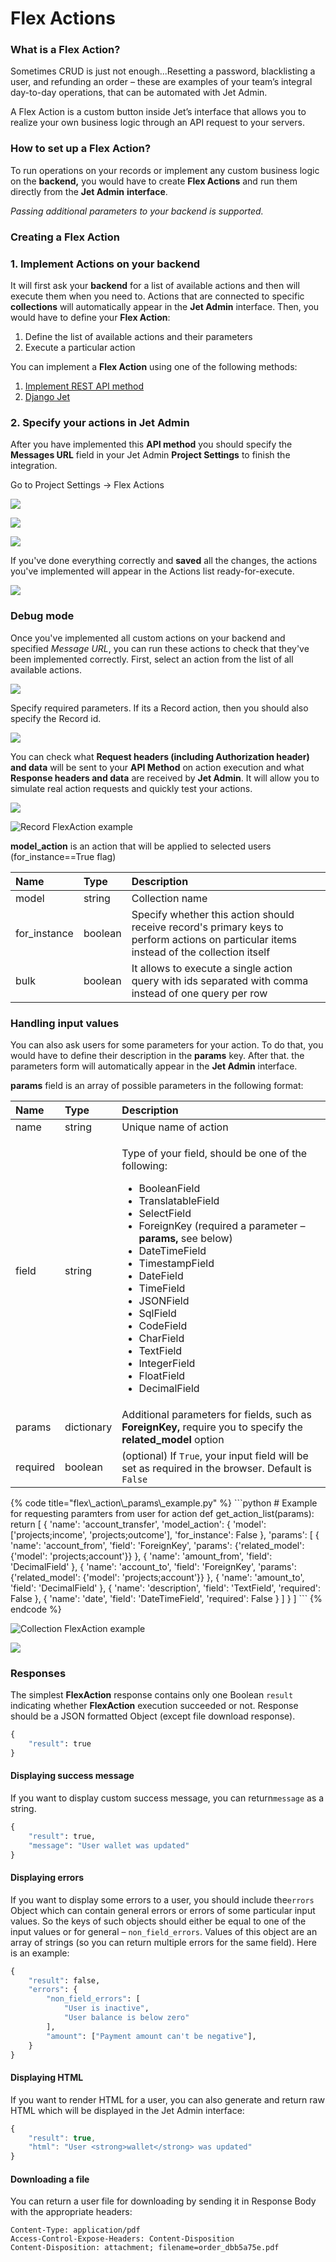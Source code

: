 # Flex Actions

### What is a Flex Action?

Sometimes CRUD is just not enough...Resetting a password, blacklisting a user, and refunding an order – these are examples of your team’s integral day-to-day operations, that can be automated with Jet Admin.

A Flex Action is a custom button inside Jet’s interface that allows you to realize your own business logic through an API request to your servers.

### How to set up a Flex Action?

To run operations on your records or implement any custom business logic on the **backend,** you would have to create **Flex Actions** and run them directly from the **Jet Admin** **interface**. 

_Passing additional parameters to your backend is supported._

### Creating a Flex Action

### 1. Implement Actions on your backend

It will first ask your **backend** for a list of available actions and then will execute them when you need to. Actions that are connected to specific **collections** will automatically appear in the **Jet Admin** interface. Then, you would have to define your **Flex Action**:

1. Define the list of available actions and their parameters
2. Execute a particular action

You can implement a **Flex Action** using one of the following methods:

1. [Implement REST API method](jet-bridge.md)
2. [Django Jet](jet-django.md)

### 2. Specify your actions in Jet Admin

After you have implemented this **API method** you should specify the **Messages URL** field in your Jet Admin **Project Settings** to finish the integration.

Go to Project Settings -&gt; Flex Actions

![](../../../.gitbook/assets/image%20%28164%29.png)

![](../../../.gitbook/assets/image%20%2869%29.png)

![](../../../.gitbook/assets/image%20%286%29.png)

If you've done everything correctly and **saved** all the changes, the actions you've implemented will appear in the Actions list ready-for-execute.

![](../../../.gitbook/assets/image%20%28215%29.png)



### Debug mode

Once you've implemented all custom actions on your backend and specified _Message URL_, you can run these actions to check that they've been implemented correctly. First, select an action from the list of all available actions.

![](../../../.gitbook/assets/image%20%28191%29.png)

Specify required parameters. If its a Record action, then you should also specify the Record id.

![](../../../.gitbook/assets/image%20%283%29.png)

You can check what **Request headers \(including Authorization header\) and data** will be sent to your **API Method** on action execution and what **Response headers and data** are received by **Jet Admin**. It will allow you to simulate real action requests and quickly test your actions.

![](../../../.gitbook/assets/image%20%2827%29.png)



![Record FlexAction example](../../../.gitbook/assets/image%20%2856%29.png)

**model\_action** is an action that will be applied to selected users \(for\_instance==True flag\)

| Name | Type | Description |
| :--- | :--- | :--- |
|  model | string | Collection name |
| for\_instance | boolean | Specify whether this action should receive record's primary keys to perform actions on particular items instead of the collection itself |
| bulk | boolean | It allows to execute a single action query with ids separated with comma instead of one query per row |

####  <a id="handling-input-values"></a>

### Handling input values

You can also ask users for some parameters for your action. To do that, you would have to define their description in the **params** key. After that. the parameters form will automatically appear in the **Jet Admin** interface.

**params** field is an array of possible parameters in the following format:

<table>
  <thead>
    <tr>
      <th style="text-align:left">Name</th>
      <th style="text-align:left">Type</th>
      <th style="text-align:left">Description</th>
    </tr>
  </thead>
  <tbody>
    <tr>
      <td style="text-align:left">name</td>
      <td style="text-align:left">string</td>
      <td style="text-align:left">Unique name of action</td>
    </tr>
    <tr>
      <td style="text-align:left">field</td>
      <td style="text-align:left">string</td>
      <td style="text-align:left">
        <p>Type of your field, should be one of the following:</p>
        <ul>
          <li>BooleanField</li>
          <li>TranslatableField</li>
          <li>SelectField</li>
          <li>ForeignKey (required a parameter &#x2013; <b>params, </b>see below)</li>
          <li>DateTimeField</li>
          <li>TimestampField</li>
          <li>DateField</li>
          <li>TimeField</li>
          <li>JSONField</li>
          <li>SqlField</li>
          <li>CodeField</li>
          <li>CharField</li>
          <li>TextField</li>
          <li>IntegerField</li>
          <li>FloatField</li>
          <li>DecimalField</li>
        </ul>
      </td>
    </tr>
    <tr>
      <td style="text-align:left">params</td>
      <td style="text-align:left">dictionary</td>
      <td style="text-align:left">Additional parameters for fields, such as <b>ForeignKey,</b> require you
        to specify the <b>related_model</b> option</td>
    </tr>
    <tr>
      <td style="text-align:left">required</td>
      <td style="text-align:left">boolean</td>
      <td style="text-align:left">(optional) If <code>True</code>, your input field will be set as required
        in the browser. Default is <code>False</code>
      </td>
    </tr>
  </tbody>
</table>{% code title="flex\_action\_params\_example.py" %}
```python
# Example for requesting paramters from user for action
def get_action_list(params):
    return [
        {
            'name': 'account_transfer',
            'model_action': {
                'model': ['projects;income', 'projects;outcome'],
                'for_instance': False
            },
            'params': [
                {
                    'name': 'account_from',
                    'field': 'ForeignKey',
                    'params': {'related_model': {'model': 'projects;account'}}
                },
                {
                    'name': 'amount_from',
                    'field': 'DecimalField'
                },
                {
                    'name': 'account_to',
                    'field': 'ForeignKey',
                    'params': {'related_model': {'model': 'projects;account'}}
                },
                {
                    'name': 'amount_to',
                    'field': 'DecimalField'
                },
                {
                    'name': 'description',
                    'field': 'TextField',
                    'required': False
                },
                {
                    'name': 'date',
                    'field': 'DateTimeField',
                    'required': False
                }
            ]
        }
    ]
```
{% endcode %}

![Collection FlexAction example](../../../.gitbook/assets/image%20%2849%29.png)

![](../../../.gitbook/assets/image%20%28109%29.png)

### Responses

The simplest **FlexAction** response contains only one Boolean `result` indicating whether **FlexAction** execution succeeded or not. Response should be a JSON formatted Object \(except  file download response\).

```python
{
    "result": true
}
```

#### Displaying success message

If you want to display custom success message, you can return`message` as a string.

```python
{
    "result": true,
    "message": "User wallet was updated"
}
```

#### Displaying errors

If you want to display some errors to a user, you should include the`errors` Object which can contain general errors or errors of some particular input values. So the keys of such objects should either be equal to one of the input values or for general – `non_field_errors`. Values of this object are an array of strings \(so you can return multiple errors for the same field\). Here is an example:

```python
{
    "result": false,
    "errors": {
        "non_field_errors": [
            "User is inactive",
            "User balance is below zero"
        ],
        "amount": ["Payment amount can't be negative"],
    }
}
```

#### Displaying HTML

If you want to render HTML for a user, you can also generate and return raw HTML which will be displayed in the Jet Admin interface:

```javascript
{
    "result": true,
    "html": "User <strong>wallet</strong> was updated"
}
```

#### Downloading a file

You can return a user file for downloading by sending it in Response Body with the appropriate headers:

```http
Content-Type: application/pdf
Access-Control-Expose-Headers: Content-Disposition
Content-Disposition: attachment; filename=order_dbb5a75e.pdf
```

